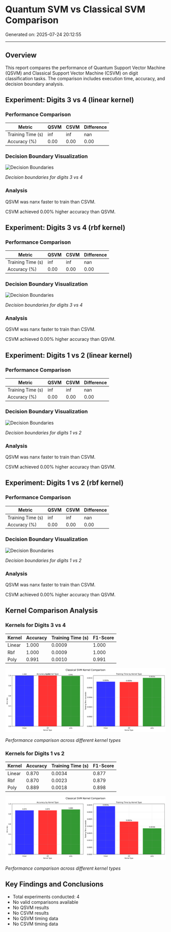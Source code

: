 # Quantum SVM vs Classical SVM Comparison

Generated on: 2025-07-24 20:12:55

---

## Overview

This report compares the performance of Quantum Support Vector Machine (QSVM) and Classical Support Vector Machine (CSVM) on digit classification tasks. The comparison includes execution time, accuracy, and decision boundary analysis.

## Experiment: Digits 3 vs 4 (linear kernel)

### Performance Comparison

| Metric | QSVM | CSVM | Difference |
| --- | --- | --- | --- |
| Training Time (s) | inf | inf | nan |
| Accuracy (%) | 0.00 | 0.00 | 0.00 |

### Decision Boundary Visualization

![Decision Boundaries]()

*Decision boundaries for digits 3 vs 4*

### Analysis

QSVM was nanx faster to train than CSVM.

CSVM achieved 0.00% higher accuracy than QSVM.

## Experiment: Digits 3 vs 4 (rbf kernel)

### Performance Comparison

| Metric | QSVM | CSVM | Difference |
| --- | --- | --- | --- |
| Training Time (s) | inf | inf | nan |
| Accuracy (%) | 0.00 | 0.00 | 0.00 |

### Decision Boundary Visualization

![Decision Boundaries]()

*Decision boundaries for digits 3 vs 4*

### Analysis

QSVM was nanx faster to train than CSVM.

CSVM achieved 0.00% higher accuracy than QSVM.

## Experiment: Digits 1 vs 2 (linear kernel)

### Performance Comparison

| Metric | QSVM | CSVM | Difference |
| --- | --- | --- | --- |
| Training Time (s) | inf | inf | nan |
| Accuracy (%) | 0.00 | 0.00 | 0.00 |

### Decision Boundary Visualization

![Decision Boundaries]()

*Decision boundaries for digits 1 vs 2*

### Analysis

QSVM was nanx faster to train than CSVM.

CSVM achieved 0.00% higher accuracy than QSVM.

## Experiment: Digits 1 vs 2 (rbf kernel)

### Performance Comparison

| Metric | QSVM | CSVM | Difference |
| --- | --- | --- | --- |
| Training Time (s) | inf | inf | nan |
| Accuracy (%) | 0.00 | 0.00 | 0.00 |

### Decision Boundary Visualization

![Decision Boundaries]()

*Decision boundaries for digits 1 vs 2*

### Analysis

QSVM was nanx faster to train than CSVM.

CSVM achieved 0.00% higher accuracy than QSVM.

## Kernel Comparison Analysis

### Kernels for Digits 3 vs 4

| Kernel | Accuracy | Training Time (s) | F1-Score |
| --- | --- | --- | --- |
| Linear | 1.000 | 0.0009 | 1.000 |
| Rbf | 1.000 | 0.0009 | 1.000 |
| Poly | 0.991 | 0.0010 | 0.991 |

![Kernel Comparison for Digits 3 vs 4](images/svm/kernels_3vs4.png)

*Performance comparison across different kernel types*

### Kernels for Digits 1 vs 2

| Kernel | Accuracy | Training Time (s) | F1-Score |
| --- | --- | --- | --- |
| Linear | 0.870 | 0.0034 | 0.877 |
| Rbf | 0.870 | 0.0023 | 0.879 |
| Poly | 0.889 | 0.0018 | 0.898 |

![Kernel Comparison for Digits 1 vs 2](images/svm/kernels_1vs2.png)

*Performance comparison across different kernel types*

## Key Findings and Conclusions

- Total experiments conducted: 4
- No valid comparisons available
- No QSVM results
- No CSVM results
- No QSVM timing data
- No CSVM timing data

